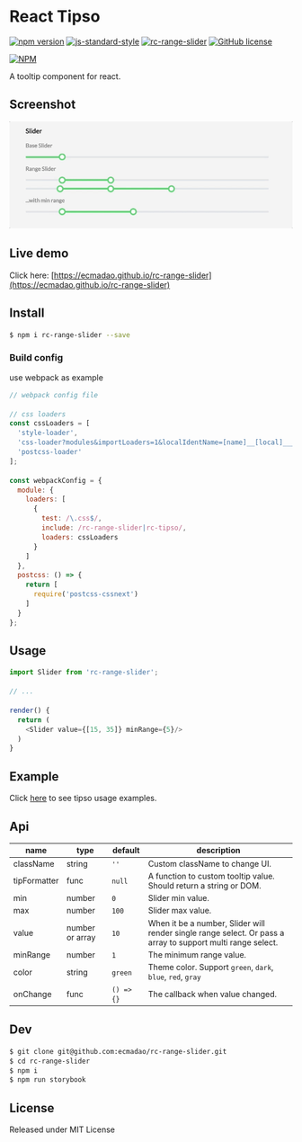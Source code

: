 # React Tipso

[![npm version](https://badge.fury.io/js/rc-range-slider.svg)](https://badge.fury.io/js/rc-range-slider)  [![js-standard-style](https://img.shields.io/badge/code%20style-standard-brightgreen.svg)](http://standardjs.com) [![rc-range-slider](http://img.shields.io/npm/dm/rc-range-slider.svg)](https://www.npmjs.com/package/rc-range-slider) [![GitHub license](https://img.shields.io/badge/license-MIT-blue.svg)](https://raw.githubusercontent.com/ecmadao/rc-range-slider/master/LICENSE)

[![NPM](https://nodei.co/npm/rc-range-slider.png?downloads=true&downloadRank=true&stars=true)](https://nodei.co/npm/rc-range-slider)

A tooltip component for react.

## Screenshot

![rc-range-slider](./screenshots/rc-range-slider.gif)

## Live demo

Click here: [https://ecmadao.github.io/rc-range-slider](https://ecmadao.github.io/rc-range-slider)

## Install

```bash
$ npm i rc-range-slider --save
```

### Build config

use webpack as example

```javascript
// webpack config file

// css loaders
const cssLoaders = [
  'style-loader',
  'css-loader?modules&importLoaders=1&localIdentName=[name]__[local]___[hash:base64:5]',
  'postcss-loader'
];

const webpackConfig = {
  module: {
    loaders: [
      {
        test: /\.css$/,
        include: /rc-range-slider|rc-tipso/,
        loaders: cssLoaders
      }
    ]
  },
  postcss: () => {
    return [
      require('postcss-cssnext')
    ]
  }
};
```

## Usage

```javascript
import Slider from 'rc-range-slider';

// ...

render() {
  return (
    <Slider value={[15, 35]} minRange={5}/>
  )
}
```

## Example

Click [here](./examples/SliderWrapper.jsx) to see tipso usage examples.

## Api

| name         | type            | default    | description                              |
| ------------ | --------------- | ---------- | ---------------------------------------- |
| className    | string          | `''`       | Custom className to change UI.           |
| tipFormatter | func            | `null`     | A function to custom tooltip value. Should return a string or DOM. |
| min          | number          | `0`        | Slider min value.                        |
| max          | number          | `100`      | Slider max value.                        |
| value        | number or array | `10`       | When it be a number, Slider will render single range select. Or pass a array to support multi range select. |
| minRange     | number          | `1`        | The minimum range value.                 |
| color        | string          | `green`    | Theme color. Support `green`, `dark`, `blue`, `red`, `gray` |
| onChange     | func            | `() => {}` | The callback when value changed.         |

## Dev

```bash
$ git clone git@github.com:ecmadao/rc-range-slider.git
$ cd rc-range-slider
$ npm i
$ npm run storybook
```

## License

Released under MIT License

